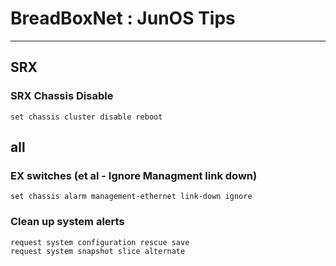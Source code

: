 # BreadBoxNet : JunOS Tips
***

## SRX
### SRX Chassis Disable
`set chassis cluster disable reboot`

## all
### EX switches (et al - Ignore Managment link down)
`set chassis alarm management-ethernet link-down ignore`

### Clean up system alerts
```
request system configuration rescue save
request system snapshot slice alternate
```
